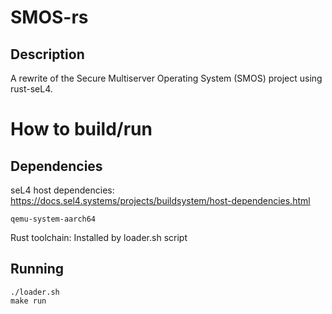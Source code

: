 # SMOS-rs

## Description

A rewrite of the Secure Multiserver Operating System (SMOS) project using rust-seL4.

# How to build/run

## Dependencies

seL4 host dependencies: https://docs.sel4.systems/projects/buildsystem/host-dependencies.html

`qemu-system-aarch64`

Rust toolchain: Installed by loader.sh script

## Running
```
./loader.sh
make run
```
